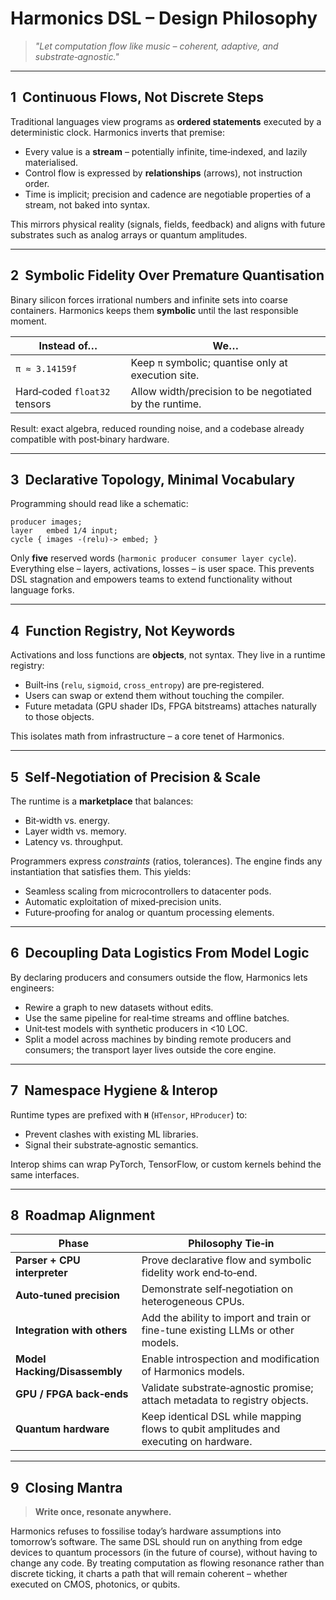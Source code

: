 # Harmonics DSL – Design Philosophy

> *"Let computation flow like music – coherent, adaptive, and substrate‑agnostic."*

---

## 1  Continuous Flows, Not Discrete Steps

Traditional languages view programs as **ordered statements** executed by a deterministic clock. Harmonics inverts that premise:

* Every value is a **stream** – potentially infinite, time‑indexed, and lazily materialised.
* Control flow is expressed by **relationships** (arrows), not instruction order.
* Time is implicit; precision and cadence are negotiable properties of a stream, not baked into syntax.

This mirrors physical reality (signals, fields, feedback) and aligns with future substrates such as analog arrays or quantum amplitudes.

---

## 2  Symbolic Fidelity Over Premature Quantisation

Binary silicon forces irrational numbers and infinite sets into coarse containers. Harmonics keeps them **symbolic** until the last responsible moment.

| Instead of…                  | We…                                                    |
| ---------------------------- | ------------------------------------------------------ |
| `π ≈ 3.14159f`               | Keep `π` symbolic; quantise only at execution site.    |
| Hard‑coded `float32` tensors | Allow width/precision to be negotiated by the runtime. |

Result: exact algebra, reduced rounding noise, and a codebase already compatible with post‑binary hardware.

---

## 3  Declarative Topology, Minimal Vocabulary

Programming should read like a schematic:

```harmonics
producer images;
layer   embed 1/4 input;
cycle { images -(relu)-> embed; }
```

Only **five** reserved words (`harmonic producer consumer layer cycle`). Everything else – layers, activations, losses – is user space. This prevents DSL stagnation and empowers teams to extend functionality without language forks.

---

## 4  Function Registry, Not Keywords

Activations and loss functions are **objects**, not syntax. They live in a runtime registry:

* Built‑ins (`relu`, `sigmoid`, `cross_entropy`) are pre‑registered.
* Users can swap or extend them without touching the compiler.
* Future metadata (GPU shader IDs, FPGA bitstreams) attaches naturally to those objects.

This isolates math from infrastructure – a core tenet of Harmonics.

---

## 5  Self‑Negotiation of Precision & Scale

The runtime is a **marketplace** that balances:

* Bit‑width vs. energy.
* Layer width vs. memory.
* Latency vs. throughput.

Programmers express *constraints* (ratios, tolerances). The engine finds any instantiation that satisfies them. This yields:

* Seamless scaling from microcontrollers to datacenter pods.
* Automatic exploitation of mixed‑precision units.
* Future‑proofing for analog or quantum processing elements.

---

## 6  Decoupling Data Logistics From Model Logic

By declaring producers and consumers outside the flow, Harmonics lets engineers:

* Rewire a graph to new datasets without edits.
* Use the same pipeline for real‑time streams and offline batches.
* Unit‑test models with synthetic producers in <10 LOC.
* Split a model across machines by binding remote producers and consumers; the transport layer lives outside the core engine.

---

## 7  Namespace Hygiene & Interop

Runtime types are prefixed with **`H`** (`HTensor`, `HProducer`) to:

* Prevent clashes with existing ML libraries.
* Signal their substrate‑agnostic semantics.

Interop shims can wrap PyTorch, TensorFlow, or custom kernels behind the same interfaces.

---

## 8  Roadmap Alignment

| Phase                         | Philosophy Tie‑in                                                               |
| ----------------------------- | ------------------------------------------------------------------------------- |
| **Parser + CPU interpreter**  | Prove declarative flow and symbolic fidelity work end‑to‑end.                   |
| **Auto‑tuned precision**      | Demonstrate self‑negotiation on heterogeneous CPUs.                             |
| **Integration with others**   | Add the ability to import and train or fine-tune existing LLMs or other models. |
| **Model Hacking/Disassembly** | Enable introspection and modification of Harmonics models.                      |
| **GPU / FPGA back‑ends**      | Validate substrate‑agnostic promise; attach metadata to registry objects.       |
| **Quantum hardware**          | Keep identical DSL while mapping flows to qubit amplitudes and executing on hardware. |

---

## 9  Closing Mantra

> **Write once, resonate anywhere.**

Harmonics refuses to fossilise today’s hardware assumptions into tomorrow’s software. The same DSL should run on
anything from edge devices to quantum processors (in the future of course), without having to change any code.
By treating computation as flowing resonance rather than discrete ticking, it charts a path that will remain
coherent – whether executed on CMOS, photonics, or qubits.
